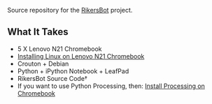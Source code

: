 Source repository for the [RikersBot](xpmethod.plaintext.in/public-discourse/rikersbot.html) project.


## What It Takes

- 5 X Lenovo N21 Chromebook
- [Installing Linux on Lenovo N21 Chromebook](https://github.com/xpmethod/dhnotes/wiki/Linux-on-ChromeOS-with-Crouton
)
- Crouton + Debian
- Python + iPython Notebook + LeafPad
- RikersBot Source Code†
- If you want to use Python Processing, then: [Install Processing on Chromebook](install-processing.md)
